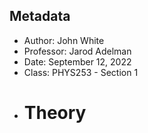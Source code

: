 ## Metadata
* Author: John White
* Professor: Jarod Adelman
* Date: September 12, 2022
* Class: PHYS253 - Section 1
- # Theory